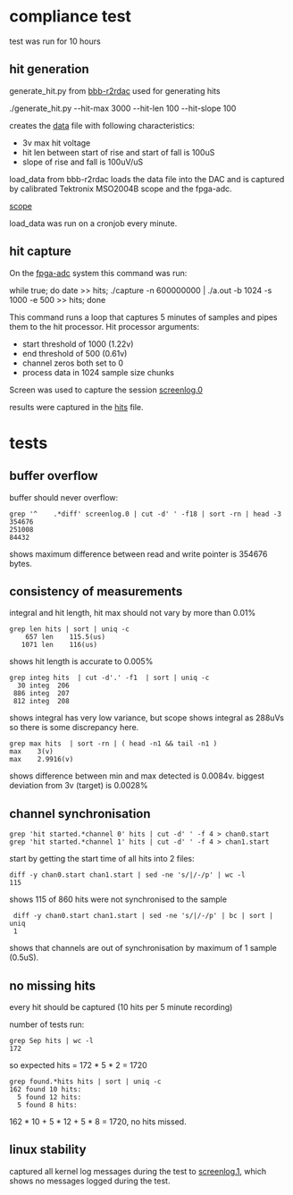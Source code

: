 # compliance test

test was run for 10 hours

## hit generation

generate_hit.py from [bbb-r2rdac](https://github.com/mattvenn/bbb-r2rdac) used for generating hits

./generate_hit.py --hit-max 3000 --hit-len 100 --hit-slope 100 

creates the [data](data.txt) file with following characteristics:

* 3v max hit voltage 
* hit len between start of rise and start of fall is 100uS
* slope of rise and fall is 100uV/uS

load_data from bbb-r2rdac loads the data file into the DAC and is captured
by calibrated Tektronix MSO2004B scope and the fpga-adc.

[scope](TEK00010.PNG)

load_data was run on a cronjob every minute.

## hit capture

On the [fpga-adc](https://github.com/mattvenn/fpga-adc) system this command was run:

while true; do date >> hits; ./capture -n 600000000 | ./a.out -b 1024 -s 1000 -e 500  >> hits; done

This command runs a loop that captures 5 minutes of samples and  pipes them to the hit processor.
Hit processor arguments:

* start threshold of 1000 (1.22v)
* end threshold of 500 (0.61v)
* channel zeros both set to 0
* process data in 1024 sample size chunks

Screen was used to capture the session [screenlog.0](screenlog.0)

results were captured in the [hits](hits) file.

# tests

## buffer overflow

buffer should never overflow:

    grep '^    .*diff' screenlog.0 | cut -d' ' -f18 | sort -rn | head -3
    354676
    251008
    84432

shows maximum difference between read and write pointer is 354676 bytes.

## consistency of measurements

integral and hit length, hit max should not vary by more than 0.01%

    grep len hits | sort | uniq -c
        657 len    115.5(us)
       1071 len    116(us)

shows hit length is accurate to 0.005%

    grep integ hits  | cut -d'.' -f1  | sort | uniq -c
      30 integ  206
     886 integ  207
     812 integ  208

shows integral has very low variance, but scope shows integral as 288uVs so there is some discrepancy here.

    grep max hits  | sort -rn | ( head -n1 && tail -n1 )
    max    3(v)
    max    2.9916(v)

shows difference between min and max detected is 0.0084v. biggest deviation from 3v (target) is 0.0028%

## channel synchronisation

    grep 'hit started.*channel 0' hits | cut -d' ' -f 4 > chan0.start
    grep 'hit started.*channel 1' hits | cut -d' ' -f 4 > chan1.start

start by getting the start time of all hits into 2 files:

    diff -y chan0.start chan1.start | sed -ne 's/|/-/p' | wc -l 
    115

shows 115 of 860 hits were not synchronised to the sample

     diff -y chan0.start chan1.start | sed -ne 's/|/-/p' | bc | sort | uniq 
     1

shows that channels are out of synchronisation by maximum of 1 sample (0.5uS).

## no missing hits

every hit should be captured (10 hits per 5 minute recording)

number of tests run:

    grep Sep hits | wc -l
    172

so expected hits = 172 * 5 * 2 = 1720

    grep found.*hits hits | sort | uniq -c
    162 found 10 hits:
      5 found 12 hits:
      5 found 8 hits:

162 * 10 + 5 * 12 + 5 * 8 = 1720, no hits missed.

## linux stability

captured all kernel log messages during the test to [screenlog.1](screenlog.1), which shows no messages logged during the test.

